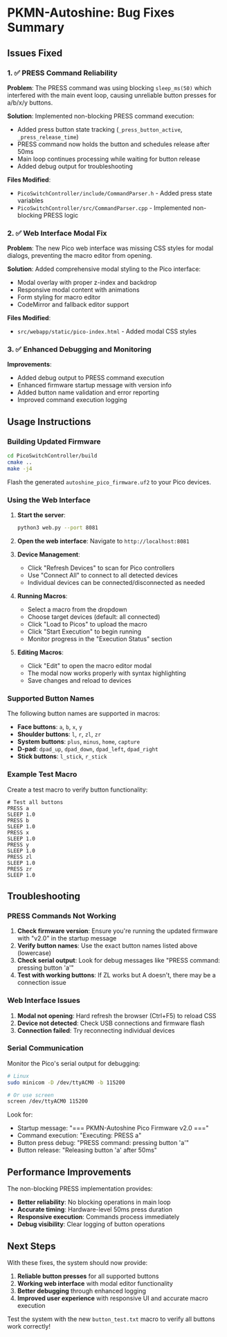 # PKMN-Autoshine: Bug Fixes Summary

## Issues Fixed

### 1. ✅ **PRESS Command Reliability**

**Problem**: The PRESS command was using blocking `sleep_ms(50)` which interfered with the main event loop, causing unreliable button presses for a/b/x/y buttons.

**Solution**: Implemented non-blocking PRESS command execution:
- Added press button state tracking (`_press_button_active`, `_press_release_time`)
- PRESS command now holds the button and schedules release after 50ms
- Main loop continues processing while waiting for button release
- Added debug output for troubleshooting

**Files Modified**:
- `PicoSwitchController/include/CommandParser.h` - Added press state variables
- `PicoSwitchController/src/CommandParser.cpp` - Implemented non-blocking PRESS logic

### 2. ✅ **Web Interface Modal Fix**

**Problem**: The new Pico web interface was missing CSS styles for modal dialogs, preventing the macro editor from opening.

**Solution**: Added comprehensive modal styling to the Pico interface:
- Modal overlay with proper z-index and backdrop
- Responsive modal content with animations
- Form styling for macro editor
- CodeMirror and fallback editor support

**Files Modified**:
- `src/webapp/static/pico-index.html` - Added modal CSS styles

### 3. ✅ **Enhanced Debugging and Monitoring**

**Improvements**:
- Added debug output to PRESS command execution
- Enhanced firmware startup message with version info
- Added button name validation and error reporting
- Improved command execution logging

## Usage Instructions

### Building Updated Firmware

```bash
cd PicoSwitchController/build
cmake ..
make -j4
```

Flash the generated `autoshine_pico_firmware.uf2` to your Pico devices.

### Using the Web Interface

1. **Start the server**:
   ```bash
   python3 web.py --port 8081
   ```

2. **Open the web interface**:
   Navigate to `http://localhost:8081`

3. **Device Management**:
   - Click "Refresh Devices" to scan for Pico controllers
   - Use "Connect All" to connect to all detected devices
   - Individual devices can be connected/disconnected as needed

4. **Running Macros**:
   - Select a macro from the dropdown
   - Choose target devices (default: all connected)
   - Click "Load to Picos" to upload the macro
   - Click "Start Execution" to begin running
   - Monitor progress in the "Execution Status" section

5. **Editing Macros**:
   - Click "Edit" to open the macro editor modal
   - The modal now works properly with syntax highlighting
   - Save changes and reload to devices

### Supported Button Names

The following button names are supported in macros:
- **Face buttons**: `a`, `b`, `x`, `y`
- **Shoulder buttons**: `l`, `r`, `zl`, `zr`
- **System buttons**: `plus`, `minus`, `home`, `capture`
- **D-pad**: `dpad_up`, `dpad_down`, `dpad_left`, `dpad_right`
- **Stick buttons**: `l_stick`, `r_stick`

### Example Test Macro

Create a test macro to verify button functionality:

```
# Test all buttons
PRESS a
SLEEP 1.0
PRESS b
SLEEP 1.0
PRESS x
SLEEP 1.0
PRESS y
SLEEP 1.0
PRESS zl
SLEEP 1.0
PRESS zr
SLEEP 1.0
```

## Troubleshooting

### PRESS Commands Not Working
1. **Check firmware version**: Ensure you're running the updated firmware with "v2.0" in the startup message
2. **Verify button names**: Use the exact button names listed above (lowercase)
3. **Check serial output**: Look for debug messages like "PRESS command: pressing button 'a'"
4. **Test with working buttons**: If ZL works but A doesn't, there may be a connection issue

### Web Interface Issues
1. **Modal not opening**: Hard refresh the browser (Ctrl+F5) to reload CSS
2. **Device not detected**: Check USB connections and firmware flash
3. **Connection failed**: Try reconnecting individual devices

### Serial Communication
Monitor the Pico's serial output for debugging:
```bash
# Linux
sudo minicom -D /dev/ttyACM0 -b 115200

# Or use screen
screen /dev/ttyACM0 115200
```

Look for:
- Startup message: "=== PKMN-Autoshine Pico Firmware v2.0 ==="
- Command execution: "Executing: PRESS a"
- Button press debug: "PRESS command: pressing button 'a'"
- Button release: "Releasing button 'a' after 50ms"

## Performance Improvements

The non-blocking PRESS implementation provides:
- **Better reliability**: No blocking operations in main loop
- **Accurate timing**: Hardware-level 50ms press duration
- **Responsive execution**: Commands process immediately
- **Debug visibility**: Clear logging of button operations

## Next Steps

With these fixes, the system should now provide:
1. **Reliable button presses** for all supported buttons
2. **Working web interface** with modal editor functionality  
3. **Better debugging** through enhanced logging
4. **Improved user experience** with responsive UI and accurate macro execution

Test the system with the new `button_test.txt` macro to verify all buttons work correctly!